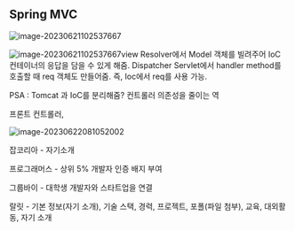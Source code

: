 ## Spring MVC



![image-20230621102537667](C:\Users\user\AppData\Roaming\Typora\typora-user-images\image-20230621102537667.png)

![image-20230621102537667](/Users/kimjong-wan/workspace/Subak-Uncle.github.io/_posts/images/2023-06-21/image-20230621102537667.png)view Resolver에서 Model 객체를 빌려주어 IoC 컨테이너의 응답을 담을 수 있게 해줌.
Dispatcher Servlet에서 handler method를 호출할 때 req 객체도 만들어줌. 즉, Ioc에서 req를 사용 가능. 

PSA : Tomcat 과 IoC를 분리해줌? 컨트롤러 의존성을 줄이는 역

프론트 컨트롤러,



![image-20230622081052002](/Users/kimjong-wan/workspace/Subak-Uncle.github.io/_posts/images/2023-06-21/image-20230622081052002.png)

잡코리아 - 자기소개

프로그래머스 - 상위 5% 개발자 인증 배지 부여

그룹바이 - 대학생 개발자와 스타트업을 연결

랄릿 - 기본 정보(자기 소개), 기술 스택, 경력, 프로젝트, 포폴(파일 첨부), 교육, 대외활동, 자기 소개
